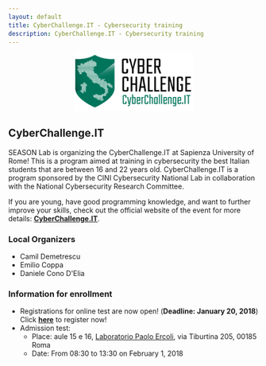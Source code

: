 ```yaml
---
layout: default
title: CyberChallenge.IT - Cybersecurity training
description: CyberChallenge.IT - Cybersecurity training
---
```


<div style="text-align: center;"><img src="assets/img/cyberchallengeit.png" alt="Drawing" style="width: 240px;" alt="CyberChallenge.IT"/></div>

## CyberChallenge.IT

SEASON Lab is organizing the CyberChallenge.IT at Sapienza University of Rome! This is a program aimed at training in cybersecurity the best Italian students that are between 16 and 22 years old. CyberChallenge.IT is a program sponsored by the CINI Cybersecurity National Lab in collaboration with the National Cybersecurity Research Committee. 

If you are young, have good programming knowledge, and want to further improve your skills, check out the official website of the event for more details: **[CyberChallenge.IT](https://cyberchallenge.it/)**.

### Local Organizers

 * Camil Demetrescu
 * Emilio Coppa
 * Daniele Cono D'Elia

### Information for enrollment

* Registrations for online test are now open! (**Deadline: January 20, 2018**) <br/>
Click **[here](https://cyberchallenge.it/register)** to register now!
* Admission test:
	* Place: aule 15 e 16, [Laboratorio Paolo Ercoli](http://tiburlab.dis.uniroma1.it), via Tiburtina 205, 00185 Roma
	* Date: From 08:30 to 13:30 on February 1, 2018